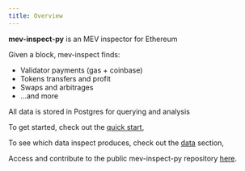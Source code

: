 ```yaml
---
title: Overview
---
```


**mev-inspect-py** is an MEV inspector for Ethereum

Given a block, mev-inspect finds:

- Validator payments (gas + coinbase)
- Tokens transfers and profit
- Swaps and arbitrages
- ...and more

All data is stored in Postgres for querying and analysis

To get started, check out the [quick start](/flashbots-data/mev-inspect-py/quick-start.md),

To see which data inspect produces, check out the [data](/flashbots-data/mev-inspect-py/data/classified_traces.md) section,

Access and contribute to the public mev-inspect-py repository [here](https://github.com/flashbots/mev-inspect-py).
